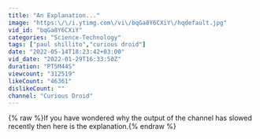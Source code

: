 ```yaml
---
title: "An Explanation..."
image: "https:\/\/i.ytimg.com\/vi\/bqGa8Y6CXiY\/hqdefault.jpg"
vid_id: "bqGa8Y6CXiY"
categories: "Science-Technology"
tags: ["paul shillito","curious droid"]
date: "2022-05-14T18:23:42+03:00"
vid_date: "2022-01-29T16:33:50Z"
duration: "PT5M44S"
viewcount: "312519"
likeCount: "46361"
dislikeCount: ""
channel: "Curious Droid"
---
```

{% raw %}If you have wondered why the output of the channel has slowed recently then here is the explanation.{% endraw %}
